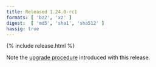 ```yaml
---
title: Released 1.24.0-rc1
formats: [ 'bz2', 'xz' ]
digest:  [ 'md5', 'sha1', 'sha512' ]
hassig: true
---
```

{% include release.html %}

Note the <a href="/docs/configuration/">upgrade procedure</a> introduced with this release.
